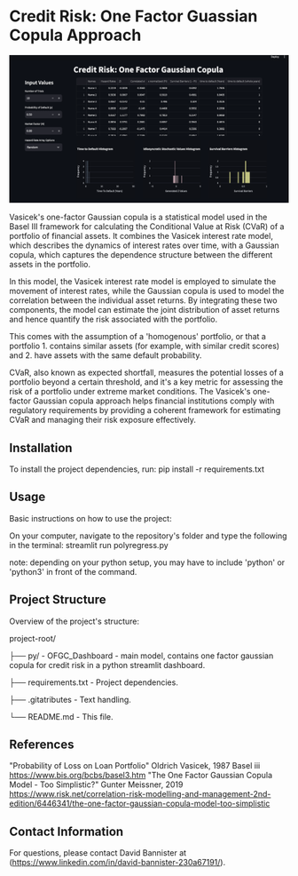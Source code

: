 # Credit Risk: One Factor Guassian Copula Approach
![Alt Text](Dashboard_Preview.png)

Vasicek's one-factor Gaussian copula is a statistical model used in the Basel III framework for calculating the Conditional Value at Risk (CVaR) of a portfolio of financial assets. It combines the Vasicek interest rate model, which describes the dynamics of interest rates over time, with a Gaussian copula, which captures the dependence structure between the different assets in the portfolio.

In this model, the Vasicek interest rate model is employed to simulate the movement of interest rates, while the Gaussian copula is used to model the correlation between the individual asset returns. By integrating these two components, the model can estimate the joint distribution of asset returns and hence quantify the risk associated with the portfolio.

This comes with the assumption of a 'homogenous' portfolio, or that a portfolio 1. contains similar assets (for example, with similar credit scores) and 2. have assets with the same default probability. 

CVaR, also known as expected shortfall, measures the potential losses of a portfolio beyond a certain threshold, and it's a key metric for assessing the risk of a portfolio under extreme market conditions. The Vasicek's one-factor Gaussian copula approach helps financial institutions comply with regulatory requirements by providing a coherent framework for estimating CVaR and managing their risk exposure effectively.

## Installation
To install the project dependencies, run:
pip install -r requirements.txt

## Usage
Basic instructions on how to use the project:

On your computer, navigate to the repository's folder and type the following in the terminal:
streamlit run polyregress.py

note: depending on your python setup, you may have to include 'python' or 'python3' in front of the command.

## Project Structure
Overview of the project's structure:

project-root/

├── py/ - OFGC_Dashboard - main model, contains one factor gaussian copula for credit risk in a python streamlit dashboard.

├── requirements.txt - Project dependencies.

├── .gitatributes - Text handling.

└── README.md - This file.

## References
"Probability of Loss on Loan Portfolio" Oldrich Vasicek, 1987
Basel iii https://www.bis.org/bcbs/basel3.htm
"The One Factor Gaussian Copula Model - Too Simplistic?" Gunter Meissner, 2019 https://www.risk.net/correlation-risk-modelling-and-management-2nd-edition/6446341/the-one-factor-gaussian-copula-model-too-simplistic


## Contact Information
For questions, please contact David Bannister at (https://www.linkedin.com/in/david-bannister-230a67191/).
